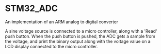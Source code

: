 # STM32_ADC
An implementation of an ARM analog to digital converter


A sine voltage source is connected to a micro controller, along with a 'Read' push button. When the push button is pushed, the ADC gets a sample from the voltage, and print the binary output along with the voltage value on a LCD display connected to the micro controller.
